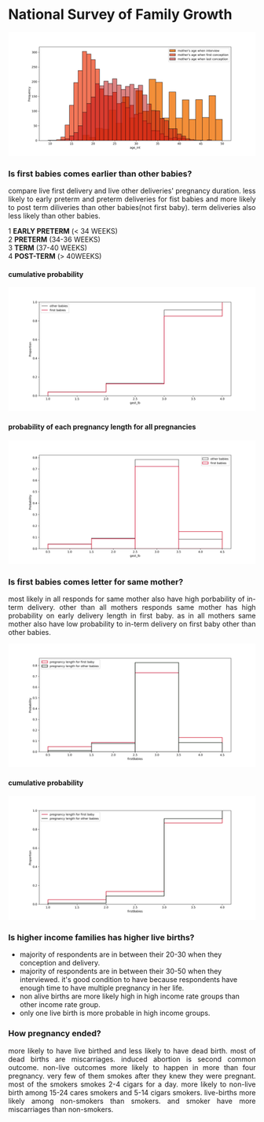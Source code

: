 # National Survey of Family Growth

![age distribution of respondents](https://github.com/ashen007/National-Survey-of-Family-Growth/blob/master/Graphs/respondents_age.jpg)

### Is first babies comes earlier than other babies?

<p style="text-align: justify">compare live first delivery and live other deliveries' pregnancy duration. less likely to early preterm and preterm
deliveries for fist babies and more likely to post term diliveries than other babies(not first baby). term deliveries
also less likely than other babies.</p>

1 **EARLY PRETERM** (< 34 WEEKS)<br>
2 **PRETERM** (34-36 WEEKS)<br>
3 **TERM** (37-40 WEEKS)<br>
4 **POST-TERM** (> 40WEEKS)

#### cumulative probability
![pregnancy length](https://github.com/ashen007/National-Survey-of-Family-Growth/blob/master/Graphs/preg_len.jpg)
#### probability of each pregnancy length for all pregnancies
![probability of pregnancy length](https://github.com/ashen007/National-Survey-of-Family-Growth/blob/master/Graphs/preg_len_prob.jpg)

### Is first babies comes letter for same mother?

<p style="text-align: justify">most likely in all responds for same mother also have high porbability of in-term delivery. other than all mothers
responds same mother has high probability on early delivery length in first baby. as in all mothers same mother also
have low probability to in-term delivery on first baby other than other babies.</p>

![pregnancy length for same mother](https://github.com/ashen007/National-Survey-of-Family-Growth/blob/master/Graphs/preg_len_same_mother.jpg)
#### cumulative probability
![pregnancy length probability](https://github.com/ashen007/National-Survey-of-Family-Growth/blob/master/Graphs/preg_len_same_mother_prob.jpg)

### Is higher income families has higher live births?



* majority of respondents are in between their 20-30 when they conception and delivery.
* majority of respondents are in between their 30-50 when they interviewed. it's good condition to have because
  respondents have enough time to have multiple pregnancy in her life.
* non alive births are more likely high in high income rate groups than other income rate group.
* only one live birth is more probable in high income groups.

### How pregnancy ended?

<p style="text-align: justify">more likely to have live birthed and less likely to have dead birth. most of dead births are miscarriages. induced
abortion is second common outcome. non-live outcomes more likely to happen in more than four pregnancy. very few of them
smokes after they knew they were pregnant. most of the smokers smokes 2-4 cigars for a day. more likely to non-live
birth among 15-24 cares smokers and 5-14 cigars smokers. live-births more likely among non-smokers than smokers. and
smoker have more miscarriages than non-smokers.</p>
